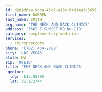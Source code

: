 ```yaml
---
id: d281d6aa-9dca-45d7-a13c-64d44a3c5656
first_name: DARREN
last_name: SMITH
org_name: 'THE NECK AND BACK CLINICS'
address: '3662 E SUNSET RD No.110'
category: complementary-medicine
services:
  - chiropractors
phone: '(702) 434-2800'
city: 'LAS VEGAS'
state: NV
zip: '89110'
title: 'THE NECK AND BACK CLINICS'
_geoloc:
  lng: -115.05795
  lat: 36.172744
---
```

